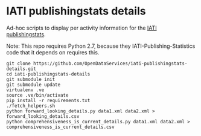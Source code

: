 # IATI publishingstats details

Ad-hoc scripts to display per activity information for the [IATI publishingstats](http://publishingstats.iatistandard.org/).

Note: This repo requires Python 2.7, because they IATI-Publishing-Statistics code that it depends on requires this.

```
git clone https://github.com/OpenDataServices/iati-publishingstats-details.git
cd iati-publishingstats-details
git submodule init
git submodule update
virtualenv .ve
source .ve/bin/activate
pip install -r requirements.txt
./fetch_helpers.sh
python forward_looking_details.py data1.xml data2.xml > forward_looking_details.csv
python comprehensiveness_is_current_details.py data1.xml data2.xml > comprehensiveness_is_current_details.csv
```
